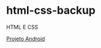 # html-css-backup
 HTML E CSS


<a href="https://guilhermemoraessiqueira.github.io/html-css-backup/desafios/d010/android.html#">Projeto Android</a>

